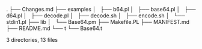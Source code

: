 .
├── Changes.md
├── examples
│   ├── b64.pl
│   ├── base64.pl
│   ├── d64.pl
│   ├── decode.pl
│   ├── decode.sh
│   ├── encode.sh
│   └── stdin1.pl
├── lib
│   └── Base64.pm
├── Makefile.PL
├── MANIFEST.md
├── README.md
└── t
    └── Base64.t

3 directories, 13 files
